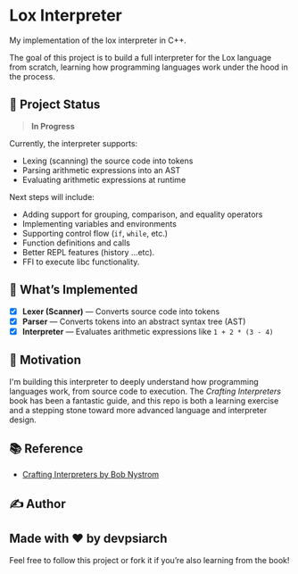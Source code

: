 # Lox Interpreter

My implementation of the lox interpreter in C++.

The goal of this project is to build a full interpreter for the Lox language from scratch, learning how programming languages work under the hood in the process.

## 🚧 Project Status

> **In Progress**

Currently, the interpreter supports:
- Lexing (scanning) the source code into tokens
- Parsing arithmetic expressions into an AST
- Evaluating arithmetic expressions at runtime

Next steps will include:
- Adding support for grouping, comparison, and equality operators
- Implementing variables and environments
- Supporting control flow (`if`, `while`, etc.)
- Function definitions and calls
- Better REPL features (history ...etc).
- FFI to execute libc functionality.

## 🔧 What’s Implemented

- [x] **Lexer (Scanner)** — Converts source code into tokens
- [x] **Parser** — Converts tokens into an abstract syntax tree (AST)
- [x] **Interpreter** — Evaluates arithmetic expressions like `1 + 2 * (3 - 4)`  

## 🧠 Motivation

I'm building this interpreter to deeply understand how programming languages work, from source code to execution. The *Crafting Interpreters* book has been a fantastic guide, and this repo is both a learning exercise and a stepping stone toward more advanced language and interpreter design.

## 📚 Reference

- [Crafting Interpreters by Bob Nystrom](https://craftinginterpreters.com/)

## ✍️ Author

Made with ❤️ by devpsiarch
---
Feel free to follow this project or fork it if you’re also learning from the book!
